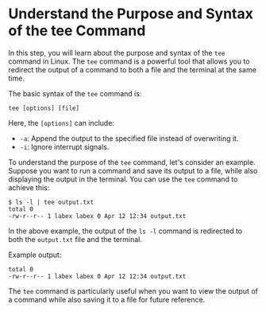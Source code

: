 # Understand the Purpose and Syntax of the tee Command

In this step, you will learn about the purpose and syntax of the `tee` command in Linux. The `tee` command is a powerful tool that allows you to redirect the output of a command to both a file and the terminal at the same time.

The basic syntax of the `tee` command is:

```
tee [options] [file]
```

Here, the `[options]` can include:

- `-a`: Append the output to the specified file instead of overwriting it.
- `-i`: Ignore interrupt signals.

To understand the purpose of the `tee` command, let's consider an example. Suppose you want to run a command and save its output to a file, while also displaying the output in the terminal. You can use the `tee` command to achieve this:

```
$ ls -l | tee output.txt
total 0
-rw-r--r-- 1 labex labex 0 Apr 12 12:34 output.txt
```

In the above example, the output of the `ls -l` command is redirected to both the `output.txt` file and the terminal.

Example output:

```
total 0
-rw-r--r-- 1 labex labex 0 Apr 12 12:34 output.txt
```

The `tee` command is particularly useful when you want to view the output of a command while also saving it to a file for future reference.
